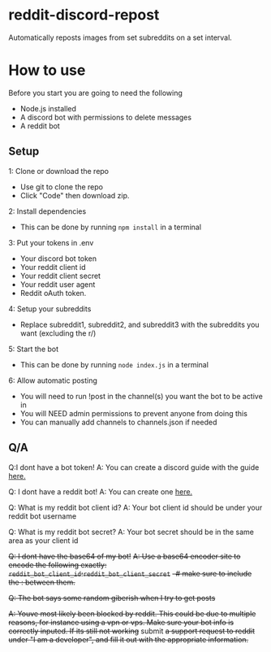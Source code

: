 # reddit-discord-repost
Automatically reposts images from set subreddits on a set interval.

# How to use
Before you start you are going to need the following
- Node.js installed
- A discord bot with permissions to delete messages
- A reddit bot

## Setup
1: Clone or download the repo
- Use git to clone the repo
- Click "Code" then download zip.

2: Install dependencies
- This can be done by running `npm install` in a terminal

3: Put your tokens in .env
- Your discord bot token
- Your reddit client id
- Your reddit client secret
- Your reddit user agent
- Reddit oAuth token.

4: Setup your subreddits
- Replace subreddit1, subreddit2, and subreddit3 with the subreddits you want (excluding the r/)

5: Start the bot
- This can be done by running `node index.js` in a terminal

6: Allow automatic posting
- You will need to run !post in the channel(s) you want the bot to be active in
- You will NEED admin permissions to prevent anyone from doing this
- You can manually add channels to channels.json if needed

## Q/A
Q:I dont have a bot token! 
A: You can create a discord guide with the guide [here.](https://discordpy.readthedocs.io/en/stable/discord.html)

Q: I dont have a reddit bot!
A: You can create one [here.](https://ssl.reddit.com/prefs/apps/)

Q: What is my reddit bot client id?
A: Your bot client id should be under your reddit bot username

Q: What is my reddit bot secret?
A: Your bot secret should be in the same area as your client id

~~Q: I dont have the base64 of my bot!~~
~~A: Use a base64 encoder site to encode the following exactly:
`reddit_bot_client_id`:`reddit_bot_client_secret`~~
~~-# make sure to include the : between them.~~

~~Q: The bot says some random giberish when I try to get posts~~

~~A: Youve most likely been blocked by reddit. This could be due to multiple reasons, for instance using a vpn or vps. Make sure your bot info is correctly inputed. If its still not working~~ submit ~~a support request to reddit under "I am a developer", and fill it out with the appropriate information.~~
